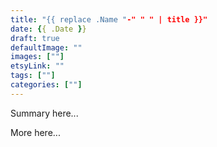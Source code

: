 ```yaml
---
title: "{{ replace .Name "-" " " | title }}"
date: {{ .Date }}
draft: true
defaultImage: ""
images: [""]
etsyLink: ""
tags: [""]
categories: [""]
---
```


Summary here...

<!--more-->

More here...

